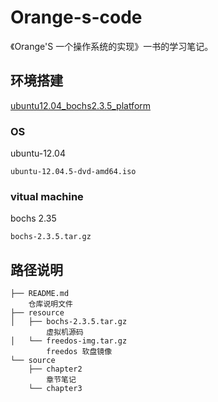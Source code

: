 # Orange-s-code

《Orange'S 一个操作系统的实现》一书的学习笔记。

## 环境搭建

[ubuntu12.04_bochs2.3.5_platform](https://github.com/TheBigFish/blog/issues/16)

### OS
ubuntu-12.04

`ubuntu-12.04.5-dvd-amd64.iso`

### vitual machine
bochs 2.35

`bochs-2.3.5.tar.gz`


## 路径说明

```
├── README.md
    仓库说明文件
├── resource
│   ├── bochs-2.3.5.tar.gz
        虚拟机源码
│   └── freedos-img.tar.gz
        freedos 软盘镜像
└── source
    ├── chapter2
        章节笔记
    └── chapter3
```


